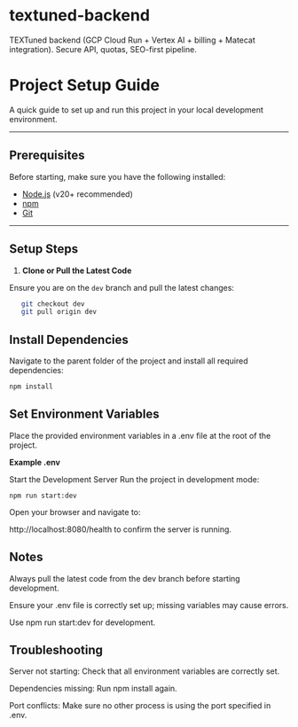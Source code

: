 # textuned-backend
TEXTuned backend (GCP Cloud Run + Vertex AI + billing + Matecat integration). Secure API, quotas, SEO-first pipeline.
# Project Setup Guide

A quick guide to set up and run this project in your local development environment.

---

## Prerequisites

Before starting, make sure you have the following installed:

- [Node.js](https://nodejs.org/) (v20+ recommended)
- [npm](https://www.npmjs.com/)
- [Git](https://git-scm.com/)

---

## Setup Steps

1. **Clone or Pull the Latest Code**

Ensure you are on the `dev` branch and pull the latest changes:

```bash
   git checkout dev
   git pull origin dev
```

## Install Dependencies

Navigate to the parent folder of the project and install all required dependencies:

```bash
npm install
```

## Set Environment Variables

Place the provided environment variables in a .env file at the root of the project.

**Example .env**

Start the Development Server
Run the project in development mode:

```
npm run start:dev
```

Open your browser and navigate to:

http://localhost:8080/health
 to confirm the server is running.

## Notes
Always pull the latest code from the dev branch before starting development.

Ensure your .env file is correctly set up; missing variables may cause errors.

Use npm run start:dev for development.

## Troubleshooting
Server not starting: Check that all environment variables are correctly set.

Dependencies missing: Run npm install again.

Port conflicts: Make sure no other process is using the port specified in .env.